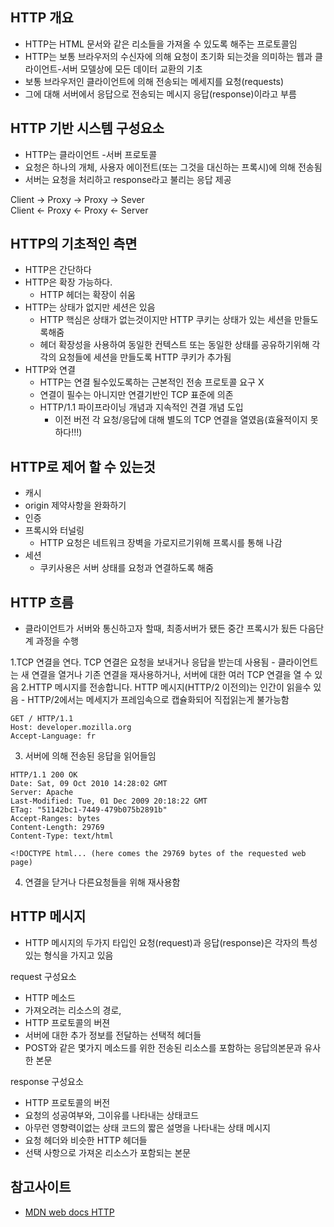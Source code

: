 ## HTTP 개요
- HTTP는 HTML 문서와 같은 리소들을 가져올 수 있도록 해주는 프로토콜임
- HTTP는 보통 브라우저의 수신자에 의해 요청이 초기화 되는것을 의미하는 웹과 클라이언트-서버 모델상에 모든 데이터 교환의 기초
- 보통 브라우저인 클라이언트에 의해 전송되는 메세지를 요청(requests)
- 그에 대해 서버에서 응답으로 전송되는 메시지 응답(response)이라고 부름

## HTTP 기반 시스템 구성요소
- HTTP는 클라이언트 -서버 프로토콜
- 요청은 하나의 개체, 사용자 에이전트(또는 그것을 대신하는 프록시)에 의해 전송됨
- 서버는 요청을 처리하고 response라고 불리는 응답 제공

Client -> Proxy -> Proxy -> Sever  
Client <- Proxy <- Proxy <- Server


## HTTP의 기초적인 측면
- HTTP은 간단하다
- HTTP은 확장 가능하다.
    - HTTP 헤더는 확장이 쉬움
- HTTP는 상태가 없지만 세션은 있음
    - HTTP 핵심은 상태가 없는것이지만 HTTP 쿠키는 상태가 있는 세션을 만들도록해줌
    - 헤더 확장성을 사용하여 동일한 컨텍스트 또는 동일한 상태를 공유하기위해 각각의 요청들에 세션을 만들도록 HTTP 쿠키가 추가됨
- HTTP와 연결
    - HTTP는 연결 될수있도록하는 근본적인 전송 프로토콜 요구 X
    - 연결이 필수는 아니지만 연결기반인 TCP 표준에 의존
    - HTTP/1.1 파이프라이닝 개념과 지속적인 견결 개념 도입
        - 이전 버전 각 요청/응답에 대해 별도의 TCP 연결을 열였음(효율적이지 못하다!!!)


## HTTP로 제어 할 수 있는것
- 캐시
- origin 제약사항을 완화하기
- 인증
- 프록시와 터널링
    - HTTP 요청은 네트워크 장벽을 가로지르기위해 프록시를 통해 나감
- 세션
    - 쿠키사용은 서버 상태를 요청과 연결하도록 해줌     
    
    
## HTTP 흐름
- 클라이언트가 서버와 통신하고자 할때, 최종서버가 됐든 중간 프록시가 됬든 다음단계 과정을 수행

1.TCP 연결을 연다. TCP 연결은 요청을 보내거나 응답을 받는데 사용됨
    - 클라이언트는 새 연결을 열거나 기존 연결을 재사용하거나, 서버에 대한 여러 TCP 연결을 열 수 있음
2.HTTP 메시지를 전송합니다. HTTP 메시지(HTTP/2 이전의)는 인간이 읽을수 있음 
    - HTTP/2에서는 메세지가 프레임속으로 캡슐화되어 직접읽는게 불가능함
~~~
GET / HTTP/1.1
Host: developer.mozilla.org
Accept-Language: fr
~~~

3. 서버에 의해 전송된 응답을 읽어들임
~~~
HTTP/1.1 200 OK
Date: Sat, 09 Oct 2010 14:28:02 GMT
Server: Apache
Last-Modified: Tue, 01 Dec 2009 20:18:22 GMT
ETag: "51142bc1-7449-479b075b2891b"
Accept-Ranges: bytes
Content-Length: 29769
Content-Type: text/html

<!DOCTYPE html... (here comes the 29769 bytes of the requested web page)
~~~
4. 연결을 닫거나 다른요청들을 위해 재사용함

## HTTP 메시지
- HTTP 메시지의 두가지 타입인 요청(request)과 응답(response)은 각자의 특성있는 형식을 가지고 있음

request 구성요소
- HTTP 메소드
- 가져오려는 리소스의 경로,
- HTTP 프로토콜의 버젼
- 서버에 대한 추가 정보를 전달하는 선택적 헤더들
- POST와 같은 몇가지 메소드를 위한 전송된 리소스를 포함하는 응답의본문과 유사한 본문

response 구성요소
- HTTP 프로토콜의 버전
- 요청의 성공여부와, 그이유를 나타내는 상태코드
- 아무런 영향력이없는 상태 코드의 짧은 설명을 나타내는 상태 메시지
- 요청 헤더와 비슷한 HTTP 헤더들
- 선택 사항으로 가져온 리소스가 포함되는 본문 

## 참고사이트
- [MDN web docs HTTP](https://developer.mozilla.org/ko/docs/Web/HTTP)